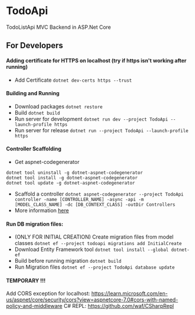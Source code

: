 # TodoApi
TodoListApi MVC Backend in ASP.Net Core

## For Developers
#### Adding certificate for HTTPS on localhost (try if https isn't working after running)
- Add Certificate `dotnet dev-certs https --trust`

#### Building and Running
- Download packages `dotnet restore`
- Build	`dotnet build`
- Run server for development `dotnet run dev --project TodoApi --launch-profile https`
- Run server for release `dotnet run --project TodoApi --launch-profile https`

#### Controller Scaffolding
- Get aspnet-codegenerator
```
dotnet tool uninstall -g dotnet-aspnet-codegenerator
dotnet tool install -g dotnet-aspnet-codegenerator
dotnet tool update -g dotnet-aspnet-codegenerator
```
- Scaffold a controller `dotnet aspnet-codegenerator --project TodoApi controller -name [CONTROLLER_NAME] -async -api -m [MODEL_CLASS_NAME] -dc [DB_CONTEXT_CLASS] -outDir Controllers`
- More information [here](https://learn.microsoft.com/en-us/aspnet/core/fundamentals/tools/dotnet-aspnet-codegenerator?view=aspnetcore-8.0#controller-options)

#### Run DB migration files:
- (ONLY FOR INITIAL CREATION) Create migration files from model classes `dotnet ef --project todoapi migrations add InitialCreate`
- Download Entity Framework tool `dotnet tool install --global dotnet-ef`
- Build before running migration `dotnet build`
- Run Migration files `dotnet ef --project TodoApi database update`

#### TEMPORARY !!!
Add CORS exception for localhost: https://learn.microsoft.com/en-us/aspnet/core/security/cors?view=aspnetcore-7.0#cors-with-named-policy-and-middleware
C# REPL: https://github.com/waf/CSharpRepl 
